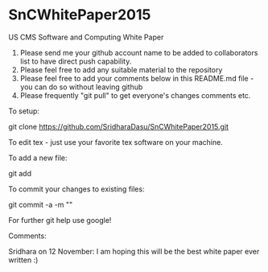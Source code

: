 # SnCWhitePaper2015
US CMS Software and Computing White Paper

1) Please send me your github account name to be added to collaborators list to have direct push capability.
2) Please feel free to add any suitable material to the repository
3) Please feel free to add your comments below in this README.md file - you can do so without leaving github
4) Please frequently "git pull" to get everyone's changes comments etc.

To setup:

git clone https://github.com/SridharaDasu/SnCWhitePaper2015.git

To edit tex - just use your favorite tex software on your machine.

To add a new file:

git add <new-file-name>

To commit your changes to existing files:

git commit -a -m "<brief message describing your change>"

For further git help use google!

Comments:

Sridhara on 12 November: 
I am hoping this will be the best white paper ever written :)

